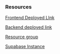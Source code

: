 ### Resources


[Frontend Deployed LInk](https://purple-desert-09831a80f.2.azurestaticapps.net/)

[Backend deployed link](https://ally-agent-crm-cjgecca2a8c9hjfv.eastus2-01.azurewebsites.net/api/health)

[Resource group](https://portal.azure.com/#@NETORG17588829.onmicrosoft.com/resource/subscriptions/2728e36d-07f8-44c6-ad3b-294923f7587c/resourceGroups/ally-agent-crm_group/overview)

[Supabase Instance](https://supabase.com/dashboard/project/dsucnnxapbhfbscxjnbb/auth/providers?provider=Google)
